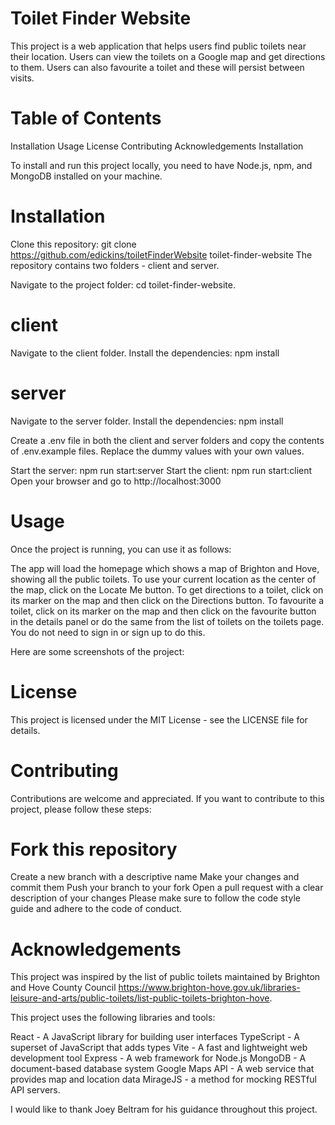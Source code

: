 # Toilet Finder Website

This project is a web application that helps users find public toilets near their location. Users can view the toilets on a Google map and get directions to them. Users can also favourite a toilet and these will persist between visits.

# Table of Contents

Installation
Usage
License
Contributing
Acknowledgements
Installation

To install and run this project locally, you need to have Node.js, npm, and MongoDB installed on your machine.

# Installation

Clone this repository: git clone https://github.com/edickins/toiletFinderWebsite toilet-finder-website
The repository contains two folders - client and server.

Navigate to the project folder: cd toilet-finder-website.

# client

Navigate to the client folder.
Install the dependencies: npm install

# server

Navigate to the server folder.
Install the dependencies: npm install

Create a .env file in both the client and server folders and copy the contents of .env.example files. Replace the dummy values with your own values.

Start the server: npm run start:server
Start the client: npm run start:client
Open your browser and go to http://localhost:3000

# Usage

Once the project is running, you can use it as follows:

The app will load the homepage which shows a map of Brighton and Hove, showing all the public toilets.
To use your current location as the center of the map, click on the Locate Me button.
To get directions to a toilet, click on its marker on the map and then click on the Directions button.
To favourite a toilet, click on its marker on the map and then click on the favourite button in the details panel or do the same from the list of toilets on the toilets page. You do not need to sign in or sign up to do this.

Here are some screenshots of the project:

# License

This project is licensed under the MIT License - see the LICENSE file for details.

# Contributing

Contributions are welcome and appreciated. If you want to contribute to this project, please follow these steps:

# Fork this repository

Create a new branch with a descriptive name
Make your changes and commit them
Push your branch to your fork
Open a pull request with a clear description of your changes
Please make sure to follow the code style guide and adhere to the code of conduct.

# Acknowledgements

This project was inspired by the list of public toilets maintained by Brighton and Hove County Council https://www.brighton-hove.gov.uk/libraries-leisure-and-arts/public-toilets/list-public-toilets-brighton-hove.

This project uses the following libraries and tools:

React - A JavaScript library for building user interfaces
TypeScript - A superset of JavaScript that adds types
Vite - A fast and lightweight web development tool
Express - A web framework for Node.js
MongoDB - A document-based database system
Google Maps API - A web service that provides map and location data
MirageJS - a method for mocking RESTful API servers.

I would like to thank Joey Beltram for his guidance throughout this project.
